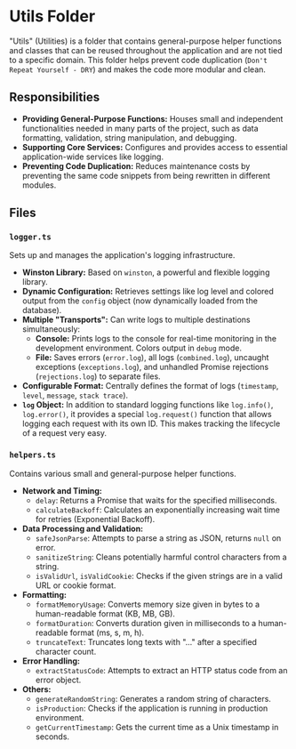 # Utils Folder

"Utils" (Utilities) is a folder that contains general-purpose helper functions and classes that can be reused throughout the application and are not tied to a specific domain. This folder helps prevent code duplication (`Don't Repeat Yourself - DRY`) and makes the code more modular and clean.

## Responsibilities

* **Providing General-Purpose Functions:** Houses small and independent functionalities needed in many parts of the project, such as data formatting, validation, string manipulation, and debugging.
* **Supporting Core Services:** Configures and provides access to essential application-wide services like logging.
* **Preventing Code Duplication:** Reduces maintenance costs by preventing the same code snippets from being rewritten in different modules.

## Files

### `logger.ts`

Sets up and manages the application's logging infrastructure.

* **Winston Library:** Based on `winston`, a powerful and flexible logging library.
* **Dynamic Configuration:** Retrieves settings like log level and colored output from the `config` object (now dynamically loaded from the database).
* **Multiple "Transports":** Can write logs to multiple destinations simultaneously:
  * **Console:** Prints logs to the console for real-time monitoring in the development environment. Colors output in `debug` mode.
  * **File:** Saves errors (`error.log`), all logs (`combined.log`), uncaught exceptions (`exceptions.log`), and unhandled Promise rejections (`rejections.log`) to separate files.
* **Configurable Format:** Centrally defines the format of logs (`timestamp`, `level`, `message`, `stack trace`).
* **`log` Object:** In addition to standard logging functions like `log.info()`, `log.error()`, it provides a special `log.request()` function that allows logging each request with its own ID. This makes tracking the lifecycle of a request very easy.

### `helpers.ts`

Contains various small and general-purpose helper functions.

* **Network and Timing:**
  * `delay`: Returns a Promise that waits for the specified milliseconds.
  * `calculateBackoff`: Calculates an exponentially increasing wait time for retries (Exponential Backoff).
* **Data Processing and Validation:**
  * `safeJsonParse`: Attempts to parse a string as JSON, returns `null` on error.
  * `sanitizeString`: Cleans potentially harmful control characters from a string.
  * `isValidUrl`, `isValidCookie`: Checks if the given strings are in a valid URL or cookie format.
* **Formatting:**
  * `formatMemoryUsage`: Converts memory size given in bytes to a human-readable format (KB, MB, GB).
  * `formatDuration`: Converts duration given in milliseconds to a human-readable format (ms, s, m, h).
  * `truncateText`: Truncates long texts with "..." after a specified character count.
* **Error Handling:**
  * `extractStatusCode`: Attempts to extract an HTTP status code from an error object.
* **Others:**
  * `generateRandomString`: Generates a random string of characters.
  * `isProduction`: Checks if the application is running in production environment.
  * `getCurrentTimestamp`: Gets the current time as a Unix timestamp in seconds.
